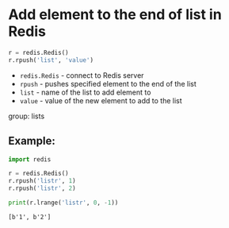 # Add element to the end of list in Redis

```python
r = redis.Redis()
r.rpush('list', 'value')
```

- `redis.Redis` - connect to Redis server
- `rpush` - pushes specified element to the end of the list
- `list` - name of the list to add element to
- `value` - value of the new element to add to the list

group: lists

## Example: 
```python
import redis

r = redis.Redis()
r.rpush('listr', 1)
r.rpush('listr', 2)

print(r.lrange('listr', 0, -1))
```
```
[b'1', b'2']

```


